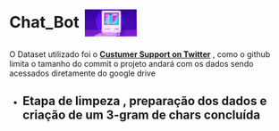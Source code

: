 # Chat_Bot <img align="center" src ="https://raw.githubusercontent.com/toinnn/toinnn/main/assets/danz7bj-dec77c21-dcbd-49f1-9079-c73e4ab3fc0c.gif">

O Dataset utilizado foi o [**Custumer Support on Twitter**](https://www.kaggle.com/thoughtvector/customer-support-on-twitter) , como o github limita o tamanho do commit o projeto andará com os dados sendo acessados diretamente do google drive

* ## Etapa de limpeza , preparação dos dados e criação de um 3-gram de chars concluída

<!--
# My GitHub README

Welcome to my README!

<div align="center">
    <img src="teste.svg" width="400" height="400" alt="css-in-readme">
</div>
